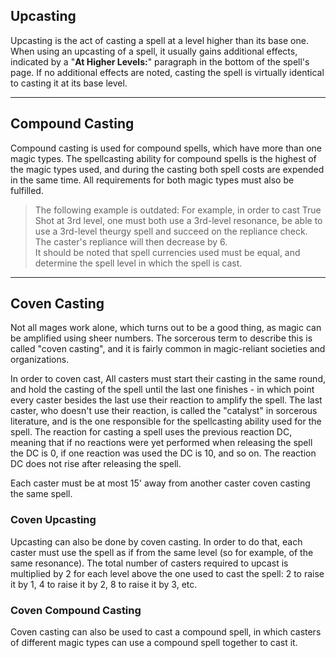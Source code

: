 ## Upcasting
 
Upcasting is the act of casting a spell at a level higher than its base one. When using an upcasting of a spell, it usually gains additional effects, indicated by a "**At Higher Levels:**" paragraph in the bottom of the spell's page. If no additional effects are noted, casting the spell is virtually identical to casting it at its base level.
 - - -
## Compound Casting
 
Compound casting is used for compound spells, which have more than one magic types. The spellcasting ability for compound spells is the highest of the magic types used, and during the casting both spell costs are expended in the same time. All requirements for both magic types must also be fulfilled.  

>The following example is outdated:
For example, in order to cast True Shot at 3rd level, one must both use a 3rd-level resonance, be able to use a 3rd-level theurgy spell and succeed on the repliance check. The caster's repliance will then decrease by 6.  
It should be noted that spell currencies used must be equal, and determine the spell level in which the spell is cast.
 
 - - -
## Coven Casting
 
Not all mages work alone, which turns out to be a good thing, as magic can be amplified using sheer numbers. The sorcerous term to describe this is called "coven casting", and it is fairly common in magic-reliant societies and organizations.
 
In order to coven cast, All casters must start their casting in the same round, and hold the casting of the spell until the last one finishes - in which point every caster besides the last use their reaction to amplify the spell. The last caster, who doesn't use their reaction, is called the "catalyst" in sorcerous literature, and is the one responsible for the spellcasting ability used for the spell. The reaction for casting a spell uses the previous reaction DC, meaning that if no reactions were yet performed when releasing the spell the DC is 0, if one reaction was used the DC is 10, and so on. The reaction DC does not rise after releasing the spell.
 
Each caster must be at most 15' away from another caster coven casting the same spell.
 
### Coven Upcasting
 
Upcasting can also be done by coven casting. In order to do that, each caster must use the spell as if from the same level (so for example, of the same resonance). The total number of casters required to upcast is multiplied by 2 for each level above the one used to cast the spell: 2 to raise it by 1, 4 to raise it by 2, 8 to raise it by 3, etc.
 
### Coven Compound Casting
 
Coven casting can also be used to cast a compound spell, in which casters of different magic types can use a compound spell together to cast it.